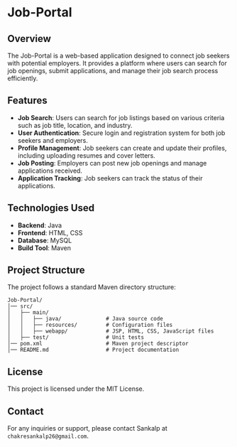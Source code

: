 # Job-Portal

## Overview

The Job-Portal is a web-based application designed to connect job seekers with potential employers. It provides a platform where users can search for job openings, submit applications, and manage their job search process efficiently.

## Features

- **Job Search**: Users can search for job listings based on various criteria such as job title, location, and industry.
- **User Authentication**: Secure login and registration system for both job seekers and employers.
- **Profile Management**: Job seekers can create and update their profiles, including uploading resumes and cover letters.
- **Job Posting**: Employers can post new job openings and manage applications received.
- **Application Tracking**: Job seekers can track the status of their applications.

## Technologies Used

- **Backend**: Java
- **Frontend**: HTML, CSS
- **Database**: MySQL
- **Build Tool**: Maven

## Project Structure

The project follows a standard Maven directory structure:

```plaintext
Job-Portal/
│── src/
│   ├── main/
│   │   ├── java/              # Java source code
│   │   ├── resources/         # Configuration files
│   │   ├── webapp/            # JSP, HTML, CSS, JavaScript files
│   ├── test/                  # Unit tests
│── pom.xml                    # Maven project descriptor
│── README.md                  # Project documentation
```
## License

This project is licensed under the MIT License.

## Contact

For any inquiries or support, please contact Sankalp at `chakresankalp26@gmail.com`.
